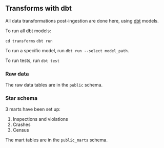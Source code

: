 ## Transforms with dbt

All data transformations post-ingestion are done here, using [dbt](https://docs.getdbt.com/docs/introduction) models.


To run all dbt models:

`cd transforms`
`dbt run`

To run a specific model, run `dbt run --select model_path`. 

To run tests, run `dbt test`

### Raw data

The raw data tables are in the `public` schema.

### Star schema

3 marts have been set up:

1. Inspections and violations
2. Crashes
3. Census

The mart tables are in the `public_marts` schema.


